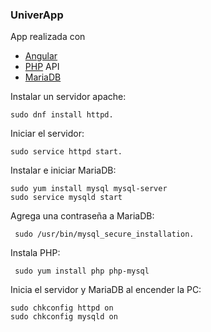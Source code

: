 ### UniverApp
App realizada con 

  * [Angular][1]
  * [PHP][2] API
  * [MariaDB][3]

Instalar un servidor apache:
    
    sudo dnf install httpd.

Iniciar el servidor:

    sudo service httpd start.
    
Instalar e iniciar MariaDB:

    sudo yum install mysql mysql-server
    sudo service mysqld start
 
 Agrega una contraseña a MariaDB:
 
     sudo /usr/bin/mysql_secure_installation.
     
 Instala PHP:
 
     sudo yum install php php-mysql
 
 Inicia el servidor y MariaDB al encender la PC:
 
    sudo chkconfig httpd on
    sudo chkconfig mysqld on



[1]: https://angular.io/    "AngularJS"
[2]: http://php.net/        "PHP"
[3]: https://mariadb.org/   "MariaDB"





